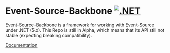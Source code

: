 # Event-Source-Backbone [![.NET](https://github.com/weknow-network/Event-Source-Backbone/actions/workflows/dotnet.yml/badge.svg)](https://github.com/weknow-network/Event-Source-Backbone/actions/workflows/dotnet.yml)

Event-Source-Backbone is a framework for working with Event-Source under .NET (5.x).
This Repo is still in Alpha, which means that its API still not stable (expecting breaking compatibility).

[Documentation](https://github.com/weknow-network/Event-Source-Backbone/wiki/Home---Event-Source-Backbone)
